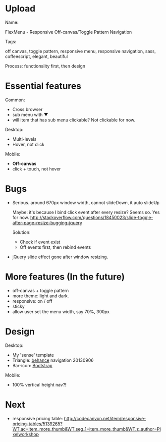 
# Upload
Name:

FlexMenu - Responsive Off-canvas/Toggle Pattern Navigation

Tags:

off canvas, toggle pattern, responsive menu, responsive navigation, sass, coffeescript, elegant, beautiful




Process: functionality first, then design


# Essential features
Common:
- Cross browser
- sub menu with ▼
- will item that has sub menu clickable? Not clickable for now.

Desktop:
- Multi-levels
- Hover, not click

Mobile:
- **Off-canvas**
- click + touch, not hover

# Bugs
- Serious. around 670px window width, cannot slideDown, it auto slideUp

	Maybe: it's because I bind click event after every resize? Seems so. Yes for now.
	http://stackoverflow.com/questions/18450023/slide-toggle-after-page-resize-bugging-jquery
	
	Solution:
	- Check if event exist
	- Off events first, then rebind events

- jQuery slide effect gone after window resizing.

# More features (In the future)
- off-canvas + toggle pattern
- more theme: light and dark.
- responsive: on / off
- sticky
- allow user set the menu width, say 70%, 300px

# Design

Desktop:
- My 'sense' template
- Triangle: [behance](http://www.behance.net/) navigation 20130906
- Bar-icon: [Bootstrap](http://getbootstrap.com/)

Mobile:
- 100% vertical height nav?!

# Next
- responsive pricing table: http://codecanyon.net/item/responsive-pricing-tables/5139265?WT.ac=item_more_thumb&WT.seg_1=item_more_thumb&WT.z_author=Pixelworkshop